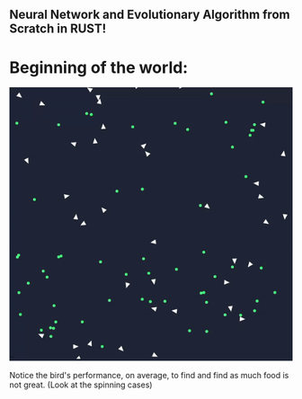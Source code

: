 ## Neural Network and Evolutionary Algorithm from Scratch in RUST!

# Beginning of the world:
![](https://github.com/sebastian9991/rustNeuralNetwork/blob/274317760675b332a612996c8e4451531be8b2ac/StartAlg.gif)

Notice the bird's performance, on average, to find and find as much food is not great. (Look at the spinning cases)
